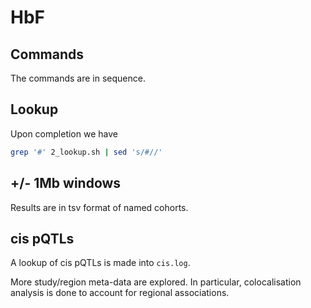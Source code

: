 # HbF

## Commands

The commands are in sequence. 

## Lookup

Upon completion we have
```bash
grep '#' 2_lookup.sh | sed 's/#//'
```

## +/- 1Mb windows

Results are in tsv format of named cohorts.

## cis pQTLs

A lookup of cis pQTLs is made into `cis.log`.

More study/region meta-data are explored. In particular, colocalisation analysis is done to account for regional associations.

